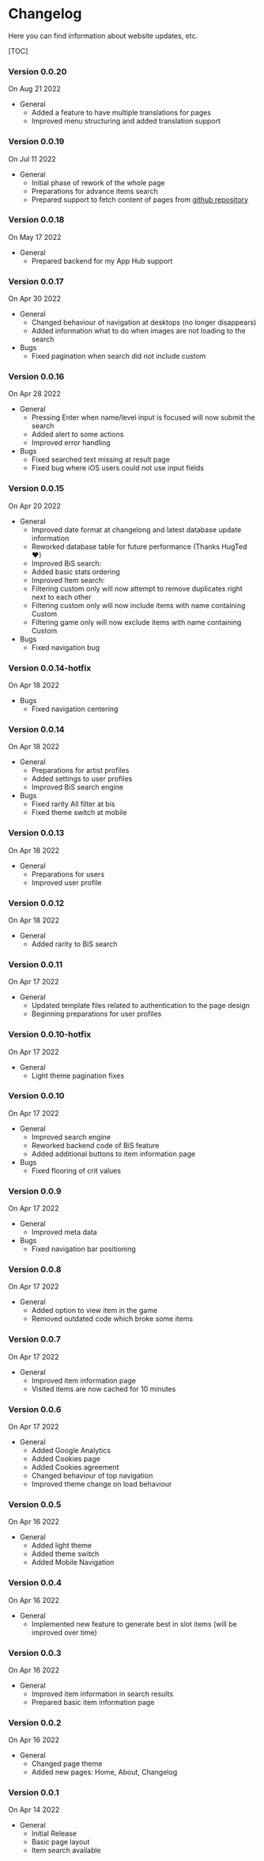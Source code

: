 # Changelog
Here you can find information about website updates, etc.

[TOC]

### Version 0.0.20
On Aug 21 2022
- General
  - Added a feature to have multiple translations for pages
  - Improved menu structuring and added translation support

### Version 0.0.19
On Jul 11 2022
- General
  - Initial phase of rework of the whole page
  - Preparations for advance items search
  - Prepared support to fetch content of pages from <a href="https://github.com/ImY0mu/smmo-wiki" target="_blank">github repository</a>

### Version 0.0.18 
On May 17 2022
- General
  - Prepared backend for my App Hub support

### Version 0.0.17
On Apr 30 2022
- General
  - Changed behaviour of navigation at desktops (no longer disappears)
  - Added information what to do when images are not loading to the search
- Bugs
  - Fixed pagination when search did not include custom
 
### Version 0.0.16
On Apr 28 2022
- General
  - Pressing Enter when name/level input is focused will now submit the search
  - Added alert to some actions
  - Improved error handling
- Bugs
  - Fixed searched text missing at result page
  - Fixed bug where iOS users could not use input fields
### Version 0.0.15
On Apr 20 2022
- General
  - Improved date format at changelong and latest database update information
  - Reworked database table for future performance (Thanks HugTed ♥)
  - Improved BiS search:
  - Added basic stats ordering
  - Improved Item search:
  - Filtering custom only will now attempt to remove duplicates right next to each other
  - Filtering custom only will now include items with name containing Custom
  - Filtering game only will now exclude items with name containing Custom
- Bugs
  - Fixed navigation bug
### Version 0.0.14-hotfix
On Apr 18 2022
- Bugs
  - Fixed navigation centering
### Version 0.0.14
On Apr 18 2022
- General
  - Preparations for artist profiles
  - Added settings to user profiles
  - Improved BiS search engine
- Bugs
  - Fixed rarity All filter at bis
  - Fixed theme switch at mobile
### Version 0.0.13
On Apr 18 2022
- General
  - Preparations for users
  - Improved user profile
### Version 0.0.12
On Apr 18 2022
- General
  - Added rarity to BiS search
### Version 0.0.11
On Apr 17 2022
- General
  - Updated template files related to authentication to the page design
  - Beginning preparations for user profiles
### Version 0.0.10-hotfix
On Apr 17 2022
- General
  - Light theme pagination fixes
### Version 0.0.10
On Apr 17 2022
- General
  - Improved search engine
  - Reworked backend code of BiS feature
  - Added additional buttons to item information page
- Bugs
  - Fixed flooring of crit values
### Version 0.0.9
On Apr 17 2022
- General
  - Improved meta data
- Bugs
  - Fixed navigation bar positioning
### Version 0.0.8
On Apr 17 2022
- General
  - Added option to view item in the game
  - Removed outdated code which broke some items
### Version 0.0.7
On Apr 17 2022
- General
  - Improved item information page
  - Visited items are now cached for 10 minutes
### Version 0.0.6
On Apr 17 2022
- General
  - Added Google Analytics
  - Added Cookies page
  - Added Cookies agreement
  - Changed behaviour of top navigation
  - Improved theme change on load behaviour
### Version 0.0.5
On Apr 16 2022
- General
  - Added light theme
  - Added theme switch
  - Added Mobile Navigation
### Version 0.0.4
On Apr 16 2022
- General
  - Implemented new feature to generate best in slot items (will be improved over time)
### Version 0.0.3
On Apr 16 2022
- General
  - Improved item information in search results
  - Prepared basic item information page
### Version 0.0.2
On Apr 16 2022
- General
  - Changed page theme
  - Added new pages: Home, About, Changelog
### Version 0.0.1
On Apr 14 2022
- General
  - Initial Release
  - Basic page layout
  - Item search available
